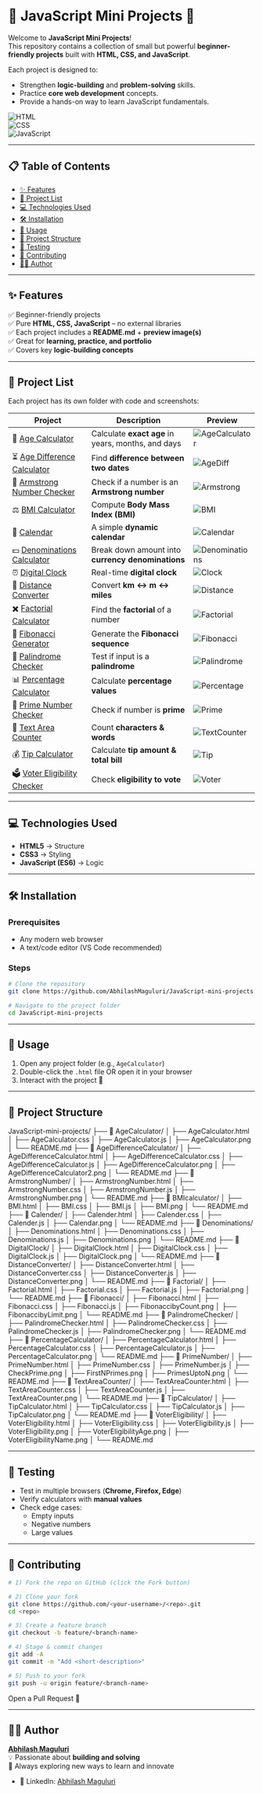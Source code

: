 # 🎉 JavaScript Mini Projects 🚀  

Welcome to **JavaScript Mini Projects**!  
This repository contains a collection of small but powerful **beginner-friendly projects** built with **HTML, CSS, and JavaScript**.  

Each project is designed to:  
- Strengthen **logic-building** and **problem-solving** skills.  
- Practice **core web development** concepts.  
- Provide a hands-on way to learn JavaScript fundamentals.  

![HTML](https://img.shields.io/badge/HTML-5-orange)  
![CSS](https://img.shields.io/badge/CSS-3-blue)  
![JavaScript](https://img.shields.io/badge/JavaScript-ES6-yellow)  

---

## 📋 Table of Contents  
- [✨ Features](#-features)  
- [📂 Project List](#-project-list)  
- [💻 Technologies Used](#-technologies-used)  
- [🛠️ Installation](#️-installation)  
- [🚀 Usage](#-usage)  
- [📁 Project Structure](#-project-structure)  
- [🧪 Testing](#-testing)  
- [🤝 Contributing](#-contributing)  
- [👨‍💻 Author](#-author)  

---

## ✨ Features  
✅ Beginner-friendly projects  
✅ Pure **HTML, CSS, JavaScript** – no external libraries  
✅ Each project includes a **README.md** + **preview image(s)**  
✅ Great for **learning, practice, and portfolio**  
✅ Covers key **logic-building concepts**  

---

## 📂 Project List  

Each project has its own folder with code and screenshots:  

| Project | Description | Preview |  
|---------|-------------|---------|  
| 📅 [Age Calculator](./AgeCalculator) | Calculate **exact age** in years, months, and days | ![AgeCalculator](./AgeCalculator/AgeCalculator.png) |  
| ⏳ [Age Difference Calculator](./AgeDifferenceCalculator) | Find **difference between two dates** | ![AgeDiff](./AgeDifferenceCalculator/AgeDifferenceCalculator.png) |  
| 🔢 [Armstrong Number Checker](./ArmstrongNumber) | Check if a number is an **Armstrong number** | ![Armstrong](./ArmstrongNumber/ArmstrongNumber.png) |  
| ⚖️ [BMI Calculator](./BMIcalculator) | Compute **Body Mass Index (BMI)** | ![BMI](./BMIcalculator/BMI.png) |  
| 📆 [Calendar](./Calender) | A simple **dynamic calendar** | ![Calendar](./Calender/Calendar.png) |  
| 💵 [Denominations Calculator](./Denominations) | Break down amount into **currency denominations** | ![Denominations](./Denominations/Denominations.png) |  
| ⏰ [Digital Clock](./DigitalClock) | Real-time **digital clock** | ![Clock](./DigitalClock/DigitalClock.png) |  
| 📏 [Distance Converter](./DistanceConverter) | Convert **km ↔ m ↔ miles** | ![Distance](./DistanceConverter/DistanceConverter.png) |  
| ✖️ [Factorial Calculator](./Factorial) | Find the **factorial** of a number | ![Factorial](./Factorial/Factorial.png) |  
| 🔁 [Fibonacci Generator](./Fibonacci) | Generate the **Fibonacci sequence** | ![Fibonacci](./Fibonacci/FibonaccibyCount.png) |  
| 🔄 [Palindrome Checker](./PalindromeChecker) | Test if input is a **palindrome** | ![Palindrome](./PalindromeChecker/PalindromeChecker.png) |  
| 📊 [Percentage Calculator](./PercentageCalculator) | Calculate **percentage values** | ![Percentage](./PercentageCalculator/PercentageCalculator.png) |  
| 🔢 [Prime Number Checker](./PrimeNumber) | Check if number is **prime** | ![Prime](./PrimeNumber/CheckPrime.png) |  
| 📝 [Text Area Counter](./TextAreaCounter) | Count **characters & words** | ![TextCounter](./TextAreaCounter/TextAreaCounter.png) |  
| 💰 [Tip Calculator](./TipCalculator) | Calculate **tip amount & total bill** | ![Tip](./TipCalculator/TipCalculator.png) |  
| 🗳️ [Voter Eligibility Checker](./VoterEligibility) | Check **eligibility to vote** | ![Voter](./VoterEligibility/VoterEligibility.png) |  


---

## 💻 Technologies Used  
- **HTML5** → Structure  
- **CSS3** → Styling  
- **JavaScript (ES6)** → Logic  

---

## 🛠️ Installation  

### Prerequisites  
- Any modern web browser  
- A text/code editor (VS Code recommended)  

### Steps  
```bash
# Clone the repository
git clone https://github.com/AbhilashMaguluri/JavaScript-mini-projects.git

# Navigate to the project folder
cd JavaScript-mini-projects
```
---
## 🚀 Usage  

1. Open any project folder (e.g., `AgeCalculator`)  
2. Double-click the `.html` file OR open it in your browser  
3. Interact with the project 🚀  

---

## 📁 Project Structure

JavaScript-mini-projects/
├── 📂 AgeCalculator/
│   ├── AgeCalculator.html
│   ├── AgeCalculator.css
│   ├── AgeCalculator.js
│   ├── AgeCalculator.png
│   └── README.md
├── 📂 AgeDifferenceCalculator/
│   ├── AgeDifferenceCalculator.html
│   ├── AgeDifferenceCalculator.css
│   ├── AgeDifferenceCalculator.js
│   ├── AgeDifferenceCalculator.png
│   ├── AgeDifferenceCalculator2.png
│   └── README.md
├── 📂 ArmstrongNumber/
│   ├── ArmstrongNumber.html
│   ├── ArmstrongNumber.css
│   ├── ArmstrongNumber.js
│   ├── ArmstrongNumber.png
│   └── README.md
├── 📂 BMIcalculator/
│   ├── BMI.html
│   ├── BMI.css
│   ├── BMI.js
│   ├── BMI.png
│   └── README.md
├── 📂 Calender/
│   ├── Calender.html
│   ├── Calender.css
│   ├── Calender.js
│   ├── Calendar.png
│   └── README.md
├── 📂 Denominations/
│   ├── Denominations.html
│   ├── Denominations.css
│   ├── Denominations.js
│   ├── Denominations.png
│   └── README.md
├── 📂 DigitalClock/
│   ├── DigitalClock.html
│   ├── DigitalClock.css
│   ├── DigitalClock.js
│   ├── DigitalClock.png
│   └── README.md
├── 📂 DistanceConverter/
│   ├── DistanceConverter.html
│   ├── DistanceConverter.css
│   ├── DistanceConverter.js
│   ├── DistanceConverter.png
│   └── README.md
├── 📂 Factorial/
│   ├── Factorial.html
│   ├── Factorial.css
│   ├── Factorial.js
│   ├── Factorial.png
│   └── README.md
├── 📂 Fibonacci/
│   ├── Fibonacci.html
│   ├── Fibonacci.css
│   ├── Fibonacci.js
│   ├── FibonaccibyCount.png
│   ├── FibonaccibyLimit.png
│   └── README.md
├── 📂 PalindromeChecker/
│   ├── PalindromeChecker.html
│   ├── PalindromeChecker.css
│   ├── PalindromeChecker.js
│   ├── PalindromeChecker.png
│   └── README.md
├── 📂 PercentageCalculator/
│   ├── PercentageCalculator.html
│   ├── PercentageCalculator.css
│   ├── PercentageCalculator.js
│   ├── PercentageCalculator.png
│   └── README.md
├── 📂 PrimeNumber/
│   ├── PrimeNumber.html
│   ├── PrimeNumber.css
│   ├── PrimeNumber.js
│   ├── CheckPrime.png
│   ├── FirstNPrimes.png
│   ├── PrimesUptoN.png
│   └── README.md
├── 📂 TextAreaCounter/
│   ├── TextAreaCounter.html
│   ├── TextAreaCounter.css
│   ├── TextAreaCounter.js
│   ├── TextAreaCounter.png
│   └── README.md
├── 📂 TipCalculator/
│   ├── TipCalculator.html
│   ├── TipCalculator.css
│   ├── TipCalculator.js
│   ├── TipCalculator.png
│   └── README.md
├── 📂 VoterEligibility/
│   ├── VoterEligibility.html
│   ├── VoterEligibility.css
│   ├── VoterEligibility.js
│   ├── VoterEligibility.png
│   ├── VoterEligibilityAge.png
│   ├── VoterEligibilityName.png
│   └── README.md

---
## 🧪 Testing  

- Test in multiple browsers (**Chrome, Firefox, Edge**)  
- Verify calculators with **manual values**  
- Check edge cases:  
  - Empty inputs  
  - Negative numbers  
  - Large values
---

## 🤝 Contributing  

```bash
# 1) Fork the repo on GitHub (click the Fork button)

# 2) Clone your fork
git clone https://github.com/<your-username>/<repo>.git
cd <repo>

# 3) Create a feature branch
git checkout -b feature/<branch-name>

# 4) Stage & commit changes
git add -A
git commit -m "Add <short-description>"

# 5) Push to your fork
git push -u origin feature/<branch-name>
```
Open a Pull Request 🎉

---

## 👨‍💻 Author  
[**Abhilash Maguluri**](https://github.com/AbhilashMaguluri)  
💡 Passionate about **building and solving**  
🚀 Always exploring new ways to learn and innovate  
- 💼 LinkedIn: [Abhilash Maguluri](https://linkedin.com/in/abhilashmaguluri)  


 
 
